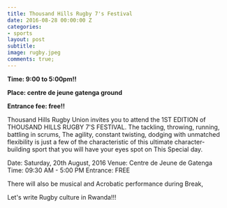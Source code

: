 ```yaml
---
title: Thousand Hills Rugby 7's Festival
date: 2016-08-28 00:00:00 Z
categories:
- sports
layout: post
subtitle: 
image: rugby.jpeg
comments: true;
---
```


<strong>Time: 9:00 to 5:00pm!!</strong>

<strong>Place: centre de jeune gatenga ground </strong>

<strong>Entrance fee: free!!</strong>

Thousand Hills Rugby Union invites you to attend
the 1ST EDITION of THOUSAND HILLS RUGBY 7'S FESTIVAL.
The tackling, throwing, running, battling in scrums,
The agility, constant twisting, dodging with unmatched flexibility
is just a few of the characteristic of this ultimate character-building sport
that you will have your eyes spot on This Special day.

Date: Saturday, 20th August, 2016
Venue: Centre de Jeune de Gatenga
Time: 09:30 AM - 5:00 PM
Entrance: FREE

There will also be musical and Acrobatic performance during Break,

Let's write Rugby culture in Rwanda!!!
